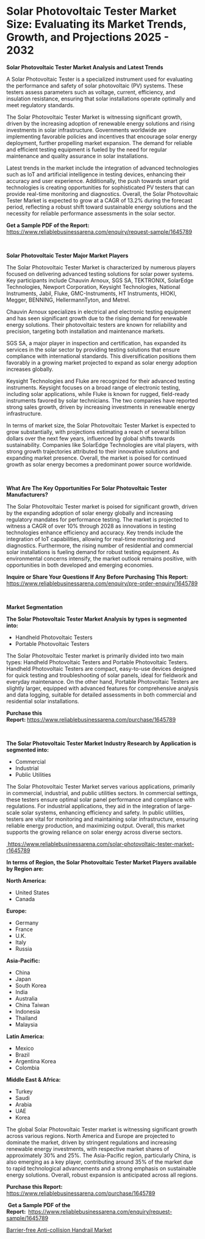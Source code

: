 <p><h1>Solar Photovoltaic Tester Market Size: Evaluating its Market Trends, Growth, and Projections 2025 - 2032</h1></p><p><strong>Solar Photovoltaic Tester Market Analysis and Latest Trends</strong></p>
<p><p>A Solar Photovoltaic Tester is a specialized instrument used for evaluating the performance and safety of solar photovoltaic (PV) systems. These testers assess parameters such as voltage, current, efficiency, and insulation resistance, ensuring that solar installations operate optimally and meet regulatory standards. </p><p>The Solar Photovoltaic Tester Market is witnessing significant growth, driven by the increasing adoption of renewable energy solutions and rising investments in solar infrastructure. Governments worldwide are implementing favorable policies and incentives that encourage solar energy deployment, further propelling market expansion. The demand for reliable and efficient testing equipment is fueled by the need for regular maintenance and quality assurance in solar installations.</p><p>Latest trends in the market include the integration of advanced technologies such as IoT and artificial intelligence in testing devices, enhancing their accuracy and user experience. Additionally, the push towards smart grid technologies is creating opportunities for sophisticated PV testers that can provide real-time monitoring and diagnostics. Overall, the Solar Photovoltaic Tester Market is expected to grow at a CAGR of 13.2% during the forecast period, reflecting a robust shift toward sustainable energy solutions and the necessity for reliable performance assessments in the solar sector.</p></p>
<p><strong>Get a Sample PDF of the Report:&nbsp;</strong> <a href="https://www.reliablebusinessarena.com/enquiry/request-sample/1645789?utm_campaign=3498&utm_medium=2&utm_source=Github&utm_content=ia&utm_term=29032025&utm_id=solar-photovoltaic-tester">https://www.reliablebusinessarena.com/enquiry/request-sample/1645789</a></p>
<p>&nbsp;</p>
<p><strong>Solar Photovoltaic Tester Major Market Players</strong></p>
<p><p>The Solar Photovoltaic Tester Market is characterized by numerous players focused on delivering advanced testing solutions for solar power systems. Key participants include Chauvin Arnoux, SGS SA, TEKTRONIX, SolarEdge Technologies, Newport Corporation, Keysight Technologies, National Instruments, Jabil, Fluke, GMC-Instruments, HT Instruments, HIOKI, Megger, BENNING, HellermannTyton, and Metrel.</p><p>Chauvin Arnoux specializes in electrical and electronic testing equipment and has seen significant growth due to the rising demand for renewable energy solutions. Their photovoltaic testers are known for reliability and precision, targeting both installation and maintenance markets.</p><p>SGS SA, a major player in inspection and certification, has expanded its services in the solar sector by providing testing solutions that ensure compliance with international standards. This diversification positions them favorably in a growing market projected to expand as solar energy adoption increases globally.</p><p>Keysight Technologies and Fluke are recognized for their advanced testing instruments. Keysight focuses on a broad range of electronic testing, including solar applications, while Fluke is known for rugged, field-ready instruments favored by solar technicians. The two companies have reported strong sales growth, driven by increasing investments in renewable energy infrastructure.</p><p>In terms of market size, the Solar Photovoltaic Tester Market is expected to grow substantially, with projections estimating a reach of several billion dollars over the next few years, influenced by global shifts towards sustainability. Companies like SolarEdge Technologies are vital players, with strong growth trajectories attributed to their innovative solutions and expanding market presence. Overall, the market is poised for continued growth as solar energy becomes a predominant power source worldwide.</p></p>
<p>&nbsp;</p>
<p><strong>What Are The Key Opportunities For Solar Photovoltaic Tester Manufacturers?</strong></p>
<p><p>The Solar Photovoltaic Tester market is poised for significant growth, driven by the expanding adoption of solar energy globally and increasing regulatory mandates for performance testing. The market is projected to witness a CAGR of over 10% through 2028 as innovations in testing technologies enhance efficiency and accuracy. Key trends include the integration of IoT capabilities, allowing for real-time monitoring and diagnostics. Furthermore, the rising number of residential and commercial solar installations is fueling demand for robust testing equipment. As environmental concerns intensify, the market outlook remains positive, with opportunities in both developed and emerging economies.</p></p>
<p><strong>Inquire or Share Your Questions If Any Before Purchasing This Report:</strong> <a href="https://www.reliablebusinessarena.com/enquiry/pre-order-enquiry/1645789?utm_campaign=3498&utm_medium=2&utm_source=Github&utm_content=ia&utm_term=29032025&utm_id=solar-photovoltaic-tester">https://www.reliablebusinessarena.com/enquiry/pre-order-enquiry/1645789</a></p>
<p>&nbsp;</p>
<p><strong>Market Segmentation</strong></p>
<p><strong>The Solar Photovoltaic Tester Market Analysis by types is segmented into:</strong></p>
<p><ul><li>Handheld Photovoltaic Testers</li><li>Portable Photovoltaic Testers</li></ul></p>
<p><p>The Solar Photovoltaic Tester market is primarily divided into two main types: Handheld Photovoltaic Testers and Portable Photovoltaic Testers. Handheld Photovoltaic Testers are compact, easy-to-use devices designed for quick testing and troubleshooting of solar panels, ideal for fieldwork and everyday maintenance. On the other hand, Portable Photovoltaic Testers are slightly larger, equipped with advanced features for comprehensive analysis and data logging, suitable for detailed assessments in both commercial and residential solar installations.</p></p>
<p><strong>Purchase this Report:&nbsp;</strong><a href="https://www.reliablebusinessarena.com/purchase/1645789?utm_campaign=3498&utm_medium=2&utm_source=Github&utm_content=ia&utm_term=29032025&utm_id=solar-photovoltaic-tester">https://www.reliablebusinessarena.com/purchase/1645789</a></p>
<p>&nbsp;</p>
<p><strong>The Solar Photovoltaic Tester Market Industry Research by Application is segmented into:</strong></p>
<p><ul><li>Commercial</li><li>Industrial</li><li>Public Utilities</li></ul></p>
<p><p>The Solar Photovoltaic Tester Market serves various applications, primarily in commercial, industrial, and public utilities sectors. In commercial settings, these testers ensure optimal solar panel performance and compliance with regulations. For industrial applications, they aid in the integration of large-scale solar systems, enhancing efficiency and safety. In public utilities, testers are vital for monitoring and maintaining solar infrastructure, ensuring reliable energy production, and maximizing output. Overall, this market supports the growing reliance on solar energy across diverse sectors.</p></p>
<p><a href="https://www.reliablebusinessarena.com/solar-photovoltaic-tester-market-r1645789?utm_campaign=3498&utm_medium=2&utm_source=Github&utm_content=ia&utm_term=29032025&utm_id=solar-photovoltaic-tester">&nbsp;https://www.reliablebusinessarena.com/solar-photovoltaic-tester-market-r1645789</a></p>
<p><strong>In terms of Region, the Solar Photovoltaic Tester Market Players available by Region are:</strong></p>
<p>
    <p> <strong> North America: </strong>
        <ul>
            <li>United States</li>
            <li>Canada</li>
        </ul>
        </p> 
    <p> <strong> Europe: </strong>
        <ul>
            <li>Germany</li>
            <li>France</li>
            <li>U.K.</li>
            <li>Italy</li>
            <li>Russia</li>
        </ul>
        </p> 
    <p> <strong> Asia-Pacific: </strong>
        <ul>
            <li>China</li>
            <li>Japan</li>
            <li>South Korea</li>
            <li>India</li>
            <li>Australia</li>
            <li>China Taiwan</li>
            <li>Indonesia</li>
            <li>Thailand</li>
            <li>Malaysia</li>
        </ul>
        </p> 
    <p> <strong> Latin America: </strong>
        <ul>
            <li>Mexico</li>
            <li>Brazil</li>
            <li>Argentina Korea</li>
            <li>Colombia</li>
        </ul>
        </p> 
    <p> <strong> Middle East & Africa: </strong>
        <ul>
            <li>Turkey</li>
            <li>Saudi</li>
            <li>Arabia</li>
            <li>UAE</li>
            <li>Korea</li>
        </ul>
    </p>
    </p>
<p><p>The global Solar Photovoltaic Tester market is witnessing significant growth across various regions. North America and Europe are projected to dominate the market, driven by stringent regulations and increasing renewable energy investments, with respective market shares of approximately 30% and 25%. The Asia-Pacific region, particularly China, is also emerging as a key player, contributing around 35% of the market due to rapid technological advancements and a strong emphasis on sustainable energy solutions. Overall, robust expansion is anticipated across all regions.</p></p>
<p><strong>Purchase this Report: </strong><a href="https://www.reliablebusinessarena.com/purchase/1645789?utm_campaign=3498&utm_medium=2&utm_source=Github&utm_content=ia&utm_term=29032025&utm_id=solar-photovoltaic-tester">https://www.reliablebusinessarena.com/purchase/1645789</a></p>
<p>&nbsp;<strong>Get a Sample PDF of the Report:&nbsp;&nbsp;</strong><a href="https://www.reliablebusinessarena.com/enquiry/request-sample/1645789?utm_campaign=3498&utm_medium=2&utm_source=Github&utm_content=ia&utm_term=29032025&utm_id=solar-photovoltaic-tester">https://www.reliablebusinessarena.com/enquiry/request-sample/1645789</a></p>
<p><strong></strong></p>
<p><p><a href="https://github.com/peggiputra7o/Market-Research-Report-List-1/blob/main/barrier-free-anti-collision-handrail-market.md?utm_campaign=3498&utm_medium=2&utm_source=Github&utm_content=ia&utm_term=29032025&utm_id=solar-photovoltaic-tester">Barrier-free Anti-collision Handrail Market</a></p></p>